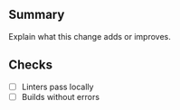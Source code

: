 ## Summary
Explain what this change adds or improves.

## Checks
- [ ] Linters pass locally
- [ ] Builds without errors

